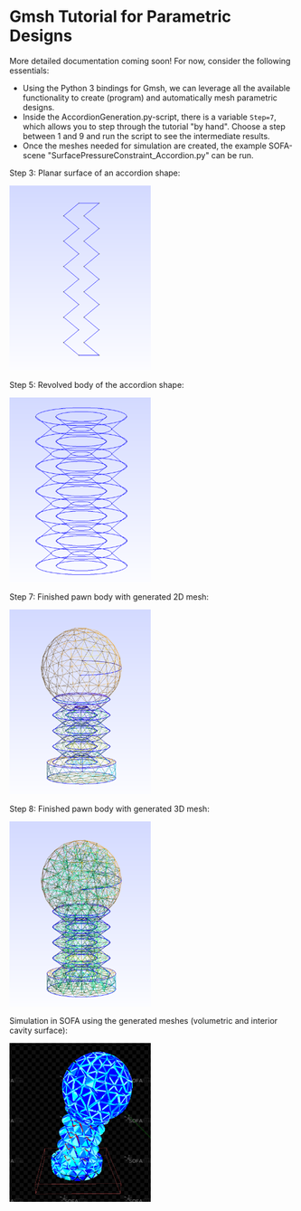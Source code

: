 # Gmsh Tutorial for Parametric Designs
More detailed documentation coming soon!
For now, consider the following essentials:
- Using the Python 3 bindings for Gmsh, we can leverage all the available functionality to create (program) and automatically mesh parametric designs.
- Inside the AccordionGeneration.py-script, there is a variable `Step=7`, which allows you to step through the tutorial "by hand". Choose a step between 1 and 9 and run the script to see the intermediate results.
- Once the meshes needed for simulation are created, the example SOFA-scene "SurfacePressureConstraint_Accordion.py" can be run.

Step 3: Planar surface of an accordion shape:

<img src="../images/GmshTuto_Step3.png" width="250"> 

Step 5: Revolved body of the accordion shape:

<img src="../images/GmshTuto_Step5.png" width="250"> 

Step 7: Finished pawn body with generated 2D mesh:

<img src="../images/GmshTuto_Step7.png" width="250"> 

Step 8: Finished pawn body with generated 3D mesh:

<img src="../images/GmshTuto_Step8.png" width="250"> 

Simulation in SOFA using the generated meshes (volumetric and interior cavity surface):

<img src="../images/GmshTuto_SOFASim.png" width="250"> 

